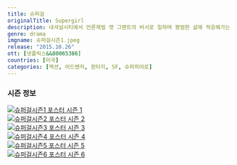 ```yaml
---
title: 슈퍼걸
originalTitle: Supergirl
description: 내셔널시티에서 언론재벌 캣 그랜트의 비서로 일하며 평범한 삶에 적응해가는 카라 조엘. 그러나 크립톤인의 비밀스러운 슈퍼파워를 계속 외면할 수는 없다.
genre: drama
imgname: 슈퍼걸시즌1.jpeg
release: "2015.10.26"
ott: [넷플릭스&&80065386]
countries: [미국]
categories: [액션, 어드벤처, 판타지, SF, 슈퍼히어로]
---
```


### 시즌 정보

<div class="season-list">
<div class="item">
<a href="/drama/슈퍼걸시즌1" >
<img src="/poster/슈퍼걸시즌1.jpeg" alt="슈퍼걸시즌1 포스터 ">
시즌 1</a>
</div>

<div class="item">
<a href="/drama/슈퍼걸시즌2" >
<img src="/poster/슈퍼걸시즌2.jpeg" alt="슈퍼걸시즌2 포스터 ">
시즌 2</a>
</div>

<div class="item">
<a href="/drama/슈퍼걸시즌3" >
<img src="/poster/슈퍼걸시즌3.jpeg" alt="슈퍼걸시즌3 포스터 ">
시즌 3</a>
</div>

<div class="item">
<a href="/drama/슈퍼걸시즌4" >
<img src="/poster/슈퍼걸시즌4.jpeg" alt="슈퍼걸시즌4 포스터 ">
시즌 4</a>
</div>

<div class="item">
<a href="/drama/슈퍼걸시즌5" >
<img src="/poster/슈퍼걸시즌5.jpeg" alt="슈퍼걸시즌5 포스터 ">
시즌 5</a>
</div>

<div class="item">
<a href="/drama/슈퍼걸시즌6" >
<img src="/poster/슈퍼걸시즌6.jpeg" alt="슈퍼걸시즌6 포스터 ">
시즌 6</a>
</div>
</div>
